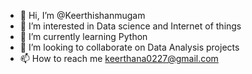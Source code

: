 - 👋 Hi, I’m @Keerthishanmugam
- 👀 I’m interested in Data science and Internet of things
- 🌱 I’m currently learning Python
- 💞️ I’m looking to collaborate on Data Analysis projects
- 📫 How to reach me keerthana0227@gmail.com

<!---
Keerthishanmugam/Keerthishanmugam is a ✨ special ✨ repository because its `README.md` (this file) appears on your GitHub profile.
You can click the Preview link to take a look at your changes.
--->

